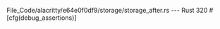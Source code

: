 File_Code/alacritty/e64e0f0df9/storage/storage_after.rs --- Rust
                                                                                                                                                           320     #[cfg(debug_assertions)]

